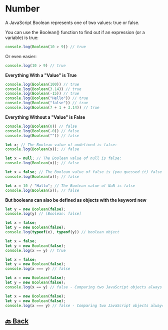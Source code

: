 <h1>Number</h1>

A JavaScript Boolean represents one of two values: true or false.

You can use the Boolean() function to find out if an expression (or a variable) is true:

```javascript
console.log(Boolean(10 > 9)) // true
```

Or even easier:

```javascript
console.log(10 > 9) // true
```

**Everything With a "Value" is True**

```javascript
console.log(Boolean(100)) // true
console.log(Boolean(3.14)) // true
console.log(Boolean(-15)) // true
console.log(Boolean("Hello")) // true
console.log(Boolean("false")) // true
console.log(Boolean(7 + 1 + 3.14)) // true
```

**Everything Without a "Value" is False**

```javascript
console.log(Boolean(0)) // false
console.log(Boolean(-0)) // false
console.log(Boolean("")) // false

let x; // The Boolean value of undefined is false:
console.log(Boolean(x)); // false

let x = null; // The Boolean value of null is false:
console.log(Boolean(x)); // false

let x = false; // The Boolean value of false is (you guessed it) false
console.log(Boolean(x)); // false

let x = 10 / "Hallo"; // The Boolean value of NaN is false
console.log(Boolean(x)); // false
```

**But booleans can also be defined as objects with the keyword new**

```javascript
let y = new Boolean(false);
console.log(y) // [Boolean: false]

let x = false;
let y = new Boolean(false);
console.log(typeof(x), typeof(y)) // boolean object

let x = false;
let y = new Boolean(false);
console.log(x == y) // true

let x = false;
let y = new Boolean(false);
console.log(x === y) // false

let x = new Boolean(false);
let y = new Boolean(false);
console.log(x == y) // false - Comparing two JavaScript objects always return false.

let x = new Boolean(false);
let y = new Boolean(false);
console.log(x === y) // false - Comparing two JavaScript objects always return false.
```

<h2><a href="https://github.com/sanjay9616/JavaScript/blob/master/JavaScript-Tutorial/Data-Types/README.md"> 🔙 Back</a></h2>